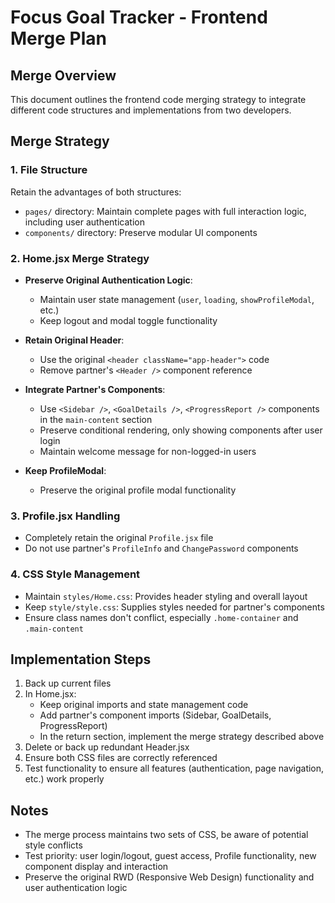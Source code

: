 # Focus Goal Tracker - Frontend Merge Plan

## Merge Overview

This document outlines the frontend code merging strategy to integrate different code structures and implementations from two developers.

## Merge Strategy

### 1. File Structure

Retain the advantages of both structures:
- `pages/` directory: Maintain complete pages with full interaction logic, including user authentication
- `components/` directory: Preserve modular UI components

### 2. Home.jsx Merge Strategy

- **Preserve Original Authentication Logic**:
  - Maintain user state management (`user`, `loading`, `showProfileModal`, etc.)
  - Keep logout and modal toggle functionality

- **Retain Original Header**:
  - Use the original `<header className="app-header">` code
  - Remove partner's `<Header />` component reference

- **Integrate Partner's Components**:
  - Use `<Sidebar />`, `<GoalDetails />`, `<ProgressReport />` components in the `main-content` section
  - Preserve conditional rendering, only showing components after user login
  - Maintain welcome message for non-logged-in users

- **Keep ProfileModal**:
  - Preserve the original profile modal functionality

### 3. Profile.jsx Handling

- Completely retain the original `Profile.jsx` file
- Do not use partner's `ProfileInfo` and `ChangePassword` components

### 4. CSS Style Management

- Maintain `styles/Home.css`: Provides header styling and overall layout
- Keep `style/style.css`: Supplies styles needed for partner's components
- Ensure class names don't conflict, especially `.home-container` and `.main-content`

## Implementation Steps

1. Back up current files
2. In Home.jsx:
   - Keep original imports and state management code
   - Add partner's component imports (Sidebar, GoalDetails, ProgressReport)
   - In the return section, implement the merge strategy described above
3. Delete or back up redundant Header.jsx
4. Ensure both CSS files are correctly referenced
5. Test functionality to ensure all features (authentication, page navigation, etc.) work properly

## Notes

- The merge process maintains two sets of CSS, be aware of potential style conflicts
- Test priority: user login/logout, guest access, Profile functionality, new component display and interaction
- Preserve the original RWD (Responsive Web Design) functionality and user authentication logic 